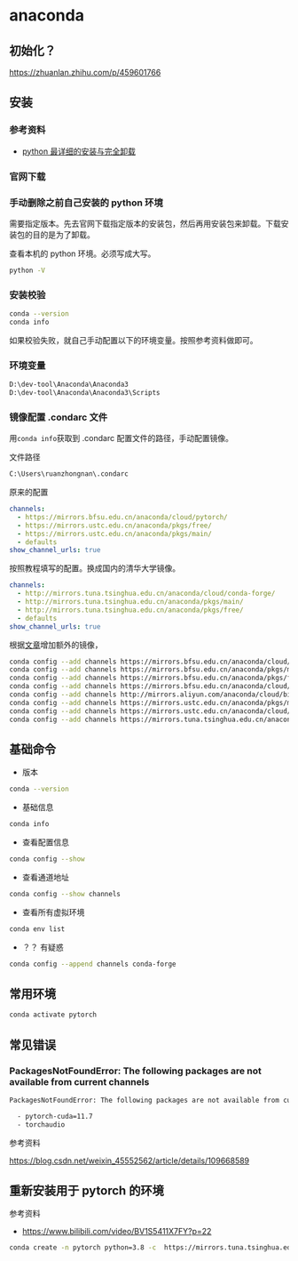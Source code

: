 # anaconda

## 初始化？

https://zhuanlan.zhihu.com/p/459601766

## 安装

### 参考资料

- [python 最详细的安装与完全卸载](https://blog.csdn.net/hgnuxc_1993/article/details/114675594)

### 官网下载

### 手动删除之前自己安装的 python 环境

需要指定版本。先去官网下载指定版本的安装包，然后再用安装包来卸载。下载安装包的目的是为了卸载。

查看本机的 python 环境。必须写成大写。

```bash
python -V
```

### 安装校验

```bash
conda --version
conda info
```

如果校验失败，就自己手动配置以下的环境变量。按照参考资料做即可。

### 环境变量

```bash
D:\dev-tool\Anaconda\Anaconda3
D:\dev-tool\Anaconda\Anaconda3\Scripts
```

### 镜像配置 .condarc 文件

用`conda info`获取到 .condarc 配置文件的路径，手动配置镜像。

文件路径

```bash
C:\Users\ruanzhongnan\.condarc
```

原来的配置

```yaml
channels:
  - https://mirrors.bfsu.edu.cn/anaconda/cloud/pytorch/
  - https://mirrors.ustc.edu.cn/anaconda/pkgs/free/
  - https://mirrors.ustc.edu.cn/anaconda/pkgs/main/
  - defaults
show_channel_urls: true
```

按照教程填写的配置。换成国内的清华大学镜像。

```yaml
channels:
  - http://mirrors.tuna.tsinghua.edu.cn/anaconda/cloud/conda-forge/
  - http://mirrors.tuna.tsinghua.edu.cn/anaconda/pkgs/main/
  - http://mirrors.tuna.tsinghua.edu.cn/anaconda/pkgs/free/
  - defaults
show_channel_urls: true
```

根据[文章](https://blog.csdn.net/weixin_42001274/article/details/127209878)增加额外的镜像，

```bash
conda config --add channels https://mirrors.bfsu.edu.cn/anaconda/cloud/conda-forge/
conda config --add channels https://mirrors.bfsu.edu.cn/anaconda/pkgs/main/
conda config --add channels https://mirrors.bfsu.edu.cn/anaconda/pkgs/free/
conda config --add channels https://mirrors.bfsu.edu.cn/anaconda/cloud/bioconda/
conda config --add channels http://mirrors.aliyun.com/anaconda/cloud/bioconda/
conda config --add channels https://mirrors.ustc.edu.cn/anaconda/pkgs/main/
conda config --add channels https://mirrors.ustc.edu.cn/anaconda/cloud/conda-forge/
conda config --add channels https://mirrors.tuna.tsinghua.edu.cn/anaconda/pkgs/free/
```

## 基础命令

<!-- TODO: 等待查询常用的 conda 命令 -->

- 版本

```bash
conda --version
```

- 基础信息

```bash
conda info
```

- 查看配置信息

```bash
conda config --show
```

- 查看通道地址

```bash
conda config --show channels
```

- 查看所有虚拟环境

```bash
conda env list
```

- ？？ 有疑惑

```bash
conda config --append channels conda-forge
```

## 常用环境

```bash
conda activate pytorch
```

## 常见错误

### PackagesNotFoundError: The following packages are not available from current channels

```bash
PackagesNotFoundError: The following packages are not available from current channels:

  - pytorch-cuda=11.7
  - torchaudio
```

参考资料

https://blog.csdn.net/weixin_45552562/article/details/109668589

## 重新安装用于 pytorch 的环境

参考资料

- https://www.bilibili.com/video/BV1S5411X7FY?p=22

```bash
conda create -n pytorch python=3.8 -c  https://mirrors.tuna.tsinghua.edu.cn/anaconda/pkgs/main
```
